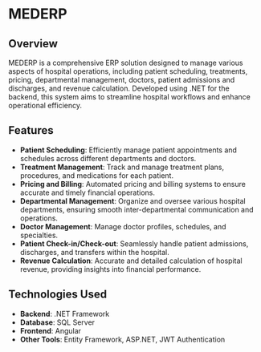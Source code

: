 # MEDERP

## Overview
MEDERP is a comprehensive ERP solution designed to manage various aspects of hospital operations, including patient scheduling, treatments, pricing, departmental management, doctors, patient admissions and discharges, and revenue calculation. Developed using .NET for the backend, this system aims to streamline hospital workflows and enhance operational efficiency.

## Features
- **Patient Scheduling**: Efficiently manage patient appointments and schedules across different departments and doctors.
- **Treatment Management**: Track and manage treatment plans, procedures, and medications for each patient.
- **Pricing and Billing**: Automated pricing and billing systems to ensure accurate and timely financial operations.
- **Departmental Management**: Organize and oversee various hospital departments, ensuring smooth inter-departmental communication and operations.
- **Doctor Management**: Manage doctor profiles, schedules, and specialties.
- **Patient Check-in/Check-out**: Seamlessly handle patient admissions, discharges, and transfers within the hospital.
- **Revenue Calculation**: Accurate and detailed calculation of hospital revenue, providing insights into financial performance.

## Technologies Used
- **Backend**: .NET Framework
- **Database**: SQL Server
- **Frontend**: Angular
- **Other Tools**: Entity Framework, ASP.NET, JWT Authentication
